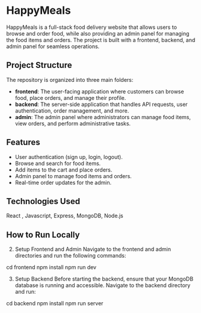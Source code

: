 # HappyMeals

HappyMeals is a full-stack food delivery website that allows users to browse and order food, while also providing an admin panel for managing the food items and orders. The project is built with a frontend, backend, and admin panel for seamless operations.

## Project Structure

The repository is organized into three main folders:

- **frontend**: The user-facing application where customers can browse food, place orders, and manage their profile.
- **backend**: The server-side application that handles API requests, user authentication, order management, and more.
- **admin**: The admin panel where administrators can manage food items, view orders, and perform administrative tasks.

## Features

- User authentication (sign up, login, logout).
- Browse and search for food items.
- Add items to the cart and place orders.
- Admin panel to manage food items and orders.
- Real-time order updates for the admin.


## Technologies Used

React , Javascript, Express, MongoDB, Node.js

## How to Run Locally
2. Setup Frontend and Admin
Navigate to the frontend and admin directories and run the following commands:


cd frontend
npm install
npm run dev

3. Setup Backend
Before starting the backend, ensure that your MongoDB database is running and accessible.
Navigate to the backend directory and run:


cd backend
npm install
npm run server


